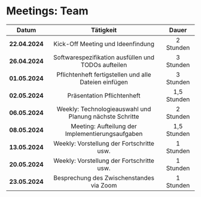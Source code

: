 # Meetings: Team

|     Datum      |             Tätigkeit             |   Dauer   |
| :------------: | :-------------------------------: | :-------: |
| **22.04.2024** | Kick-Off Meeting und Ideenfindung | 2 Stunden |
|   **26.04.2024**   | Softwarespezifikation ausfüllen und TODOs aufteilen | 3 Stunden  |
|   **01.05.2024**   |         Pflichtenheft fertigstellen und alle Dateien einfügen                          | 3 Stunden  |
|   **02.05.2024**   |                  Präsentation Pflichtenheft                 | 1,5 Stunden  |
|   **06.05.2024**   |     Weekly: Technologieauswahl und Planung nächste Schritte                              | 2 Stunden  |
|   **08.05.2024**   |              Meeting: Aufteilung der Implementierungsaufgaben                    | 1,5 Stunden  |
|   **13.05.2024**   |           Weekly: Vorstellung der Fortschritte usw.                        |  1 Stunden  |
|   **20.05.2024**   |          Weekly: Vorstellung der Fortschritte usw.                         | 1 Stunden  |
|   **23.05.2024**   |          Besprechung des Zwischenstandes via Zoom                         | 1 Stunden  |
